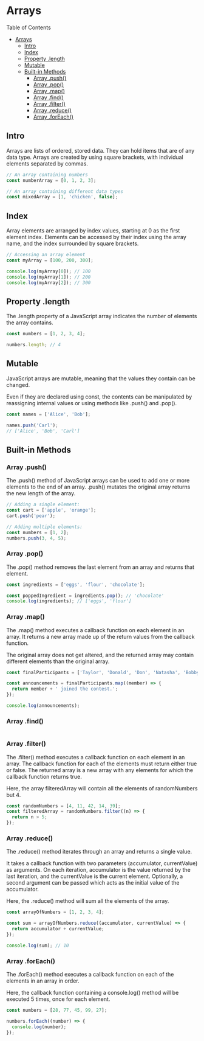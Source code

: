 # Arrays

Table of Contents

- [Arrays](#arrays)
  - [Intro](#intro)
  - [Index](#index)
  - [Property .length](#property-length)
  - [Mutable](#mutable)
  - [Built-in Methods](#built-in-methods)
    - [Array .push()](#array-push)
    - [Array .pop()](#array-pop)
    - [Array .map()](#array-map)
    - [Array .find()](#array-find)
    - [Array .filter()](#array-filter)
    - [Array .reduce()](#array-reduce)
    - [Array .forEach()](#array-foreach)

## Intro

Arrays are lists of ordered, stored data. They can hold items that are of any data type. Arrays are created by using square brackets, with individual elements separated by commas.

```javascript
// An array containing numbers
const numberArray = [0, 1, 2, 3];

// An array containing different data types
const mixedArray = [1, 'chicken', false];
```

## Index

Array elements are arranged by index values, starting at 0 as the first element index. Elements can be accessed by their index using the array name, and the index surrounded by square brackets.

```javascript
// Accessing an array element
const myArray = [100, 200, 300];

console.log(myArray[0]); // 100
console.log(myArray[1]); // 200
console.log(myArray[2]); // 300
```

## Property .length

The .length property of a JavaScript array indicates the number of elements the array contains.

```javascript
const numbers = [1, 2, 3, 4];

numbers.length; // 4
```

## Mutable

JavaScript arrays are mutable, meaning that the values they contain can be changed.

Even if they are declared using const, the contents can be manipulated by reassigning internal values or using methods like .push() and .pop().

```javascript
const names = ['Alice', 'Bob'];

names.push('Carl');
// ['Alice', 'Bob', 'Carl']
```

## Built-in Methods

### Array .push()

The .push() method of JavaScript arrays can be used to add one or more elements to the end of an array. .push() mutates the original array returns the new length of the array.

```javascript
// Adding a single element:
const cart = ['apple', 'orange'];
cart.push('pear');

// Adding multiple elements:
const numbers = [1, 2];
numbers.push(3, 4, 5);
```

### Array .pop()

The .pop() method removes the last element from an array and returns that element.

```javascript
const ingredients = ['eggs', 'flour', 'chocolate'];

const poppedIngredient = ingredients.pop(); // 'chocolate'
console.log(ingredients); // ['eggs', 'flour']
```

### Array .map()

The .map() method executes a callback function on each element in an array. It returns a new array made up of the return values from the callback function.

The original array does not get altered, and the returned array may contain different elements than the original array.

```javascript
const finalParticipants = ['Taylor', 'Donald', 'Don', 'Natasha', 'Bobby'];

const announcements = finalParticipants.map((member) => {
  return member + ' joined the contest.';
});

console.log(announcements);
```

### Array .find()

```javascript

```

### Array .filter()

The .filter() method executes a callback function on each element in an array. The callback function for each of the elements must return either true or false. The returned array is a new array with any elements for which the callback function returns true.

Here, the array filteredArray will contain all the elements of randomNumbers but 4.

```javascript
const randomNumbers = [4, 11, 42, 14, 39];
const filteredArray = randomNumbers.filter((n) => {
  return n > 5;
});
```

### Array .reduce()

The .reduce() method iterates through an array and returns a single value.

It takes a callback function with two parameters (accumulator, currentValue) as arguments. On each iteration, accumulator is the value returned by the last iteration, and the currentValue is the current element. Optionally, a second argument can be passed which acts as the initial value of the accumulator.

Here, the .reduce() method will sum all the elements of the array.

```javascript
const arrayOfNumbers = [1, 2, 3, 4];

const sum = arrayOfNumbers.reduce((accumulator, currentValue) => {
  return accumulator + currentValue;
});

console.log(sum); // 10
```

### Array .forEach()

The .forEach() method executes a callback function on each of the elements in an array in order.

Here, the callback function containing a console.log() method will be executed 5 times, once for each element.

```javascript
const numbers = [28, 77, 45, 99, 27];

numbers.forEach((number) => {
  console.log(number);
});
```
